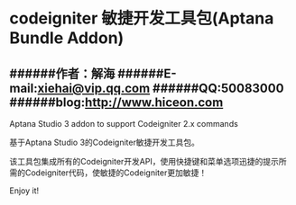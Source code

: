 codeigniter 敏捷开发工具包(Aptana Bundle Addon)
=================

######作者：解海
######E-mail:xiehai@vip.qq.com
######QQ:50083000
######blog:http://www.hiceon.com
-------------

Aptana Studio 3 addon to support Codeigniter 2.x commands

基于Aptana Studio 3的Codeigniter敏捷开发工具包。

该工具包集成所有的Codeigniter开发API，使用快捷键和菜单选项迅捷的提示所需的Codeigniter代码，使敏捷的Codeigniter更加敏捷！

Enjoy it!